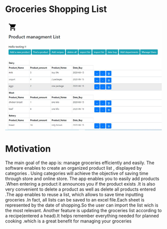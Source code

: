 # Groceries Shopping List
![Image](newpic.jpg)
# Motivation

The main goal of the app is: manage groceries efficiently and easily.
The software enables to create an organized product list , displayed by categories . Using categories will achieve the objective of saving time through store and online store. The app enables you to easily add products .When entering  a product it announces you if the product exists .It is also  very convenient to  delete a product as  well as delete all products entered .The app enables to reuse a list, which allows to save time inputting groceries .In fact, all lists can be saved to an excel file.Each sheet is represented by the date of shopping.So the user can import the list wich is the most relevant. 
Another feature is updating the groceries list according to a recipe(entered a head).It helps remember everything needed for planned cooking .which is a great benefit for managing your  groceries 
